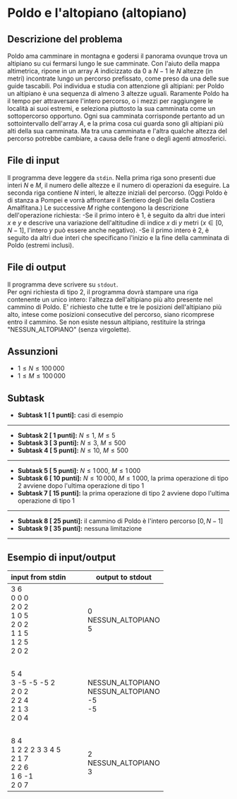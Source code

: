 # Poldo e l'altopiano (altopiano)

## Descrizione del problema

Poldo ama camminare in montagna e godersi il panorama ovunque trova un altipiano su cui fermarsi lungo le sue camminate.
Con l'aiuto della mappa altimetrica, ripone in un array $A$ indicizzato da $0$ a $N-1$ le $N$ altezze (in metri) incontrate lungo un percorso prefissato, come preso da una delle sue guide tascabili. Poi individua e studia con attenzione gli altipiani: per Poldo un altipiano è una sequenza di almeno 3 altezze uguali.
Raramente Poldo ha il tempo per attraversare l'intero percorso, o i mezzi per raggiungere le località ai suoi estremi, e seleziona piuttosto la sua camminata come un sottopercorso opportuno.
Ogni sua camminata corrisponde pertanto ad un sottointervallo dell'array $A$, e la prima cosa cui guarda sono gli altipiani più alti della sua camminata.
Ma tra una camminata e l'altra qualche altezza del percorso potrebbe cambiare, a causa delle frane o degli agenti atmosferici.


## File di input

Il programma deve leggere da `stdin`.
Nella prima riga sono presenti due interi $N$ e $M$, il numero delle altezze e il numero di operazioni da eseguire.
La seconda riga contiene $N$ interi, le altezze iniziali del percorso. (Oggi Poldo è di stanza a Pompei e vorrà affrontare il Sentiero degli Dei della Costiera Amalfitana.)
Le successive $M$ righe contengono la descrizione dell'operazione richiesta:
-Se il primo intero è 1, è seguito da altri due interi $x$ e $y$ e descrive una variazione dell'altitudine di indice $x$ di $y$ metri ($x\in [0,N-1]$, l'intero $y$ può essere anche negativo).
-Se il primo intero è 2, è seguito da altri due interi che specificano l'inizio e la fine della camminata di Poldo (estremi inclusi).

## File di output

Il programma deve scrivere su `stdout`.  
Per ogni richiesta di tipo 2, il programma dovrà stampare una riga contenente un unico intero: l'altezza dell'altipiano più alto presente
nel cammino di Poldo. E' richiesto che tutte e tre le posizioni dell'altipiano più alto, intese come posizioni consecutive del percorso, siano ricomprese entro il cammino. Se non esiste nessun altipiano,
restituire la stringa "NESSUN_ALTOPIANO" (senza virgolette).

## Assunzioni

* $1 \leq N \leq 100\,000$
* $1 \leq M \leq 100\,000$

## Subtask

- **Subtask  1 [ 1  punti]:** casi di esempio
---
- **Subtask  2 [ 1  punti]:** $N \leq 1$, $M \leq 5$
- **Subtask  3 [ 3  punti]:** $N \leq 3$, $M \leq 500$
- **Subtask  4 [ 5  punti]:** $N \leq 10$, $M \leq 500$
---
- **Subtask  5 [ 5 punti]:** $N \leq 1\,000$, $M \leq 1\,000$
- **Subtask  6 [ 10 punti]:** $N \leq 10\,000$, $M \leq 1\,000$, la prima operazione di tipo $2$ avviene dopo l'ultima operazione di tipo $1$
- **Subtask  7 [ 15 punti]:** la prima operazione di tipo $2$ avviene dopo l'ultima operazione di tipo $1$
---
<!-- - **Subtask  8 [ 20 punti]:** è garantito che al momento di ogni richiesta, nel sottointervallo specificato ci sia un unico altipiano. -->
- **Subtask  8 [ 25 punti]:** il cammino di Poldo è l'intero percorso $[0,N-1]$
- **Subtask  9 [ 35 punti]:** nessuna limitazione
---

## Esempio di input/output

| input from stdin                                                  | &nbsp;&nbsp;&nbsp;&nbsp; | output to stdout |
| ----------------                                                  | ------------------------ | ---------------- |
|3 6<br>0 0 0<br>2 0 2<br>1 0 5<br>2 0 2<br>1 1 5<br>1 2 5<br>2 0 2 | &nbsp;                   | 0<br>NESSUN_ALTOPIANO<br>5         |
| &nbsp;                                                            | &nbsp;                   | &nbsp;           |
| 5 4<br> 3 -5 -5 -5 2<br>2 0 2<br>2 2 4<br>2 1 3<br>2 0 4           | &nbsp;                   | NESSUN_ALTOPIANO<br>NESSUN_ALTOPIANO<br>-5<br>-5 |
| &nbsp;                                                            | &nbsp;                   | &nbsp;           |
| 8 4<br>1 2 2 2 3 3 4 5<br>2 1 7<br>2 2 6<br>1 6 -1<br>2 0 7                                                   | &nbsp;                   | 2<br>NESSUN_ALTOPIANO<br>3   |

<!-- ## Note -->
